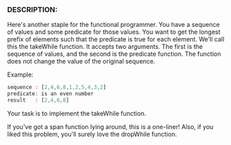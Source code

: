 ### DESCRIPTION:
Here's another staple for the functional programmer. You have a sequence of values and some predicate for those values. You want to get the longest prefix of elements such that the predicate is true for each element. We'll call this the takeWhile function. It accepts two arguments. The first is the sequence of values, and the second is the predicate function. The function does not change the value of the original sequence.

Example:
```js
sequence : [2,4,6,8,1,2,5,4,3,2]
predicate: is an even number
result   : [2,4,6,8]
```
Your task is to implement the takeWhile function.

If you've got a span function lying around, this is a one-liner! Also, if you liked this problem, you'll surely love the dropWhile function.